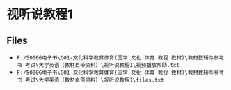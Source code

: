 # 视听说教程1

## Files

- `F:/5000G电子书\G01-文化科学教育体育(国学 文化 体育 教程 教材)\教材教辅与参考书 考试\大学英语（教材自带资料）\视听说教程1\视频播放帮助.txt`
- `F:/5000G电子书\G01-文化科学教育体育(国学 文化 体育 教程 教材)\教材教辅与参考书 考试\大学英语（教材自带资料）\视听说教程1\files.txt`
